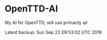 # OpenTTD-AI
My AI for OpenTTD, will use primarily air

Latest backup: Sun Sep 22 09:53:02 UTC 2019
